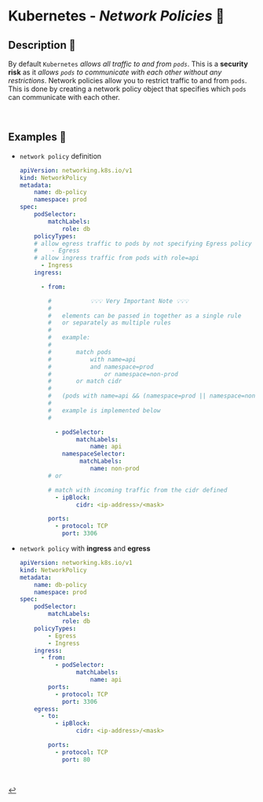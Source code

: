 # **Kubernetes** - ***Network Policies*** 🤝

## **Description** 👀

By default `Kubernetes` *allows all traffic to and from `pods`*. This is a **security risk** as it *allows `pods` to communicate with each other without any restrictions*. Network policies allow you to restrict traffic to and from `pods`. This is done by creating a network policy object that specifies which `pods` can communicate with each other.

<br>

## **Examples** 🧩

* `network policy` definition

    ```yaml
    apiVersion: networking.k8s.io/v1
    kind: NetworkPolicy
    metadata:
        name: db-policy
        namespace: prod
    spec:
        podSelector:
            matchLabels:
                role: db
        policyTypes:
        # allow egress traffic to pods by not specifying Egress policy type
        #    - Egress
        # allow ingress traffic from pods with role=api
          - Ingress
        ingress:

          - from:

            #           💡💡💡 Very Important Note 💡💡💡
            #
            #   elements can be passed in together as a single rule 
            #   or separately as multiple rules
            #   
            #   example: 
            #     
            #       match pods            
            #           with name=api 
            #           and namespace=prod 
            #               or namespace=non-prod
            #       or match cidr
            #
            #   (pods with name=api && (namespace=prod || namespace=non-prod)) || (cidr with defined <ip-address>/<mask>)
            #
            #   example is implemented below
            #

              - podSelector:
                    matchLabels:
                        name: api
                namespaceSelector:
                     matchLabels:
                        name: non-prod
            # or

            # match with incoming traffic from the cidr defined 
              - ipBlock:
                    cidr: <ip-address>/<mask>

            ports:
              - protocol: TCP
                port: 3306
    ```

* `network policy` with **ingress** and **egress**

    ```yaml
    apiVersion: networking.k8s.io/v1
    kind: NetworkPolicy
    metadata:
        name: db-policy
        namespace: prod
    spec:
        podSelector:
            matchLabels:
                role: db
        policyTypes:
            - Egress
            - Ingress
        ingress:
          - from:
              - podSelector:
                    matchLabels:
                        name: api
            ports:
              - protocol: TCP
                port: 3306
        egress:
          - to:
              - ipBlock:
                    cidr: <ip-address>/<mask>

            ports:
              - protocol: TCP
                port: 80
    ```

<br>

[↩️](../README.md)
